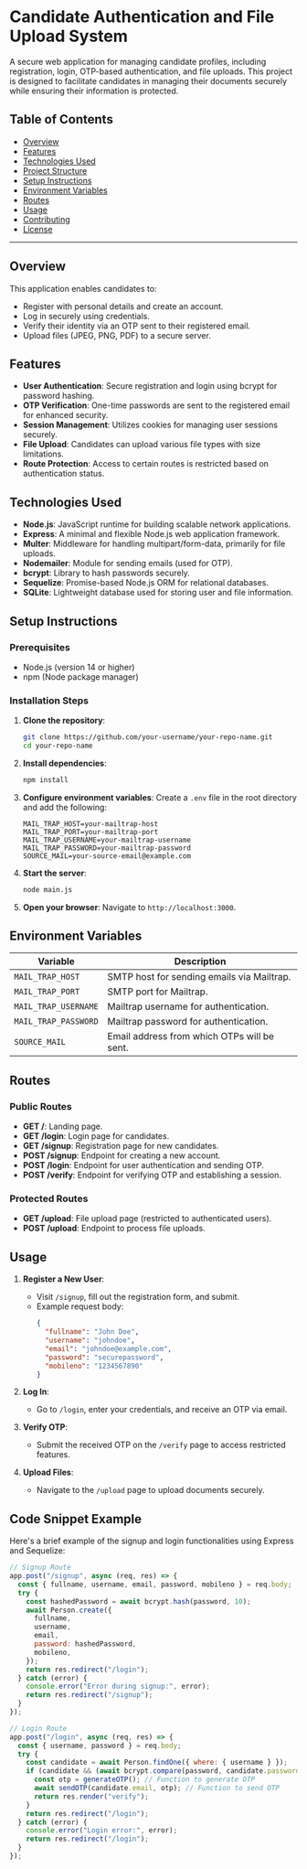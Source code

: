 # Candidate Authentication and File Upload System

A secure web application for managing candidate profiles, including registration, login, OTP-based authentication, and file uploads. This project is designed to facilitate candidates in managing their documents securely while ensuring their information is protected.

## Table of Contents

- [Overview](#overview)
- [Features](#features)
- [Technologies Used](#technologies-used)
- [Project Structure](#project-structure)
- [Setup Instructions](#setup-instructions)
- [Environment Variables](#environment-variables)
- [Routes](#routes)
- [Usage](#usage)
- [Contributing](#contributing)
- [License](#license)

---

## Overview

This application enables candidates to:

- Register with personal details and create an account.
- Log in securely using credentials.
- Verify their identity via an OTP sent to their registered email.
- Upload files (JPEG, PNG, PDF) to a secure server.

## Features

- **User Authentication**: Secure registration and login using bcrypt for password hashing.
- **OTP Verification**: One-time passwords are sent to the registered email for enhanced security.
- **Session Management**: Utilizes cookies for managing user sessions securely.
- **File Upload**: Candidates can upload various file types with size limitations.
- **Route Protection**: Access to certain routes is restricted based on authentication status.

## Technologies Used

- **Node.js**: JavaScript runtime for building scalable network applications.
- **Express**: A minimal and flexible Node.js web application framework.
- **Multer**: Middleware for handling multipart/form-data, primarily for file uploads.
- **Nodemailer**: Module for sending emails (used for OTP).
- **bcrypt**: Library to hash passwords securely.
- **Sequelize**: Promise-based Node.js ORM for relational databases.
- **SQLite**: Lightweight database used for storing user and file information.

## Setup Instructions

### Prerequisites

- Node.js (version 14 or higher)
- npm (Node package manager)

### Installation Steps

1. **Clone the repository**:

   ```bash
   git clone https://github.com/your-username/your-repo-name.git
   cd your-repo-name
   ```

2. **Install dependencies**:

   ```bash
   npm install
   ```

3. **Configure environment variables**:
   Create a `.env` file in the root directory and add the following:

   ```plaintext
   MAIL_TRAP_HOST=your-mailtrap-host
   MAIL_TRAP_PORT=your-mailtrap-port
   MAIL_TRAP_USERNAME=your-mailtrap-username
   MAIL_TRAP_PASSWORD=your-mailtrap-password
   SOURCE_MAIL=your-source-email@example.com
   ```

4. **Start the server**:

   ```bash
   node main.js
   ```

5. **Open your browser**: Navigate to `http://localhost:3000`.

## Environment Variables

| Variable             | Description                                 |
| -------------------- | ------------------------------------------- |
| `MAIL_TRAP_HOST`     | SMTP host for sending emails via Mailtrap.  |
| `MAIL_TRAP_PORT`     | SMTP port for Mailtrap.                     |
| `MAIL_TRAP_USERNAME` | Mailtrap username for authentication.       |
| `MAIL_TRAP_PASSWORD` | Mailtrap password for authentication.       |
| `SOURCE_MAIL`        | Email address from which OTPs will be sent. |

## Routes

### Public Routes

- **GET /**: Landing page.
- **GET /login**: Login page for candidates.
- **GET /signup**: Registration page for new candidates.
- **POST /signup**: Endpoint for creating a new account.
- **POST /login**: Endpoint for user authentication and sending OTP.
- **POST /verify**: Endpoint for verifying OTP and establishing a session.

### Protected Routes

- **GET /upload**: File upload page (restricted to authenticated users).
- **POST /upload**: Endpoint to process file uploads.

## Usage

1. **Register a New User**:

   - Visit `/signup`, fill out the registration form, and submit.
   - Example request body:
     ```json
     {
       "fullname": "John Doe",
       "username": "johndoe",
       "email": "johndoe@example.com",
       "password": "securepassword",
       "mobileno": "1234567890"
     }
     ```

2. **Log In**:

   - Go to `/login`, enter your credentials, and receive an OTP via email.

3. **Verify OTP**:

   - Submit the received OTP on the `/verify` page to access restricted features.

4. **Upload Files**:
   - Navigate to the `/upload` page to upload documents securely.

## Code Snippet Example

Here's a brief example of the signup and login functionalities using Express and Sequelize:

```javascript
// Signup Route
app.post("/signup", async (req, res) => {
  const { fullname, username, email, password, mobileno } = req.body;
  try {
    const hashedPassword = await bcrypt.hash(password, 10);
    await Person.create({
      fullname,
      username,
      email,
      password: hashedPassword,
      mobileno,
    });
    return res.redirect("/login");
  } catch (error) {
    console.error("Error during signup:", error);
    return res.redirect("/signup");
  }
});

// Login Route
app.post("/login", async (req, res) => {
  const { username, password } = req.body;
  try {
    const candidate = await Person.findOne({ where: { username } });
    if (candidate && (await bcrypt.compare(password, candidate.password))) {
      const otp = generateOTP(); // Function to generate OTP
      await sendOTP(candidate.email, otp); // Function to send OTP
      return res.render("verify");
    }
    return res.redirect("/login");
  } catch (error) {
    console.error("Login error:", error);
    return res.redirect("/login");
  }
});
```
